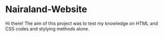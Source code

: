 # Nairaland-Website
Hi there!
The aim of this project was to test my knowledge on HTML and CSS codes and stylying methods alone.

